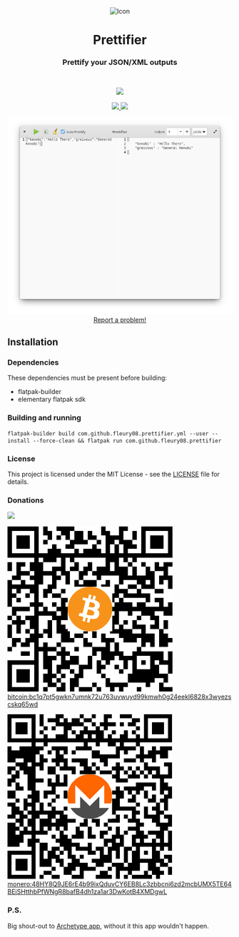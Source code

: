 <div align="center">
  <span align="center"> <img width="128" height="128" class="center" src="https://github.com/fleury08/prettifier/blob/main/data/images/com.github.fleury08.prettifier.png" alt="Icon"></span>
  <h1 align="center">Prettifier</h1>
  <h3 align="center">Prettify your JSON/XML outputs</h3>
</div>

<br/>

<p align="center">
    <a href="https://appcenter.elementary.io/com.github.fleury08.prettifier">
        <img src="https://appcenter.elementary.io/badge.svg">
    </a>
</p>

<p align="center">
  <a href="https://github.com/fleury08/prettifier/blob/main/LICENSE">
    <img src="https://img.shields.io/badge/License-GPL3-blue.svg?style=for-the-badge">
  </a>
  <a href="https://github.com/fleury08/prettifier/releases">
    <img src="https://img.shields.io/badge/Release-v%201.2.8-orange.svg?style=for-the-badge">
  </a>
</p>

<p align="center">
    <img  src="https://github.com/fleury08/prettifier/blob/main/data/images/PrettifierJSON.png" alt="Screenshot"> <br>
  <a href="https://github.com/fleury08/prettifier/issues/new"> Report a problem! </a>
</p>

## Installation

### Dependencies
These dependencies must be present before building:
 - flatpak-builder
 - elementary flatpak sdk
 
### Building and running
```
flatpak-builder build com.github.fleury08.prettifier.yml --user --install --force-clean && flatpak run com.github.fleury08.prettifier
```

### License

This project is licensed under the MIT License - see the [LICENSE](LICENSE.md) file for details.

### Donations
[![](https://img.shields.io/badge/PayPal-donate-red.svg?logo=paypal&style=for-the-badge)](https://paypal.me/jaroush)

[![](data/images/bitcoin.png)]() [bitcoin:bc1q7pt5gwkn7umnk72u763uvwuyd99kmwh0g24eekl6828x3wyezscskq65wd](bitcoin:bc1q7pt5gwkn7umnk72u763uvwuyd99kmwh0g24eekl6828x3wyezscskq65wd)

[![](data/images/monero.png)]() [monero:48HY8Q9JE6rE4b99ixQduvCY6EB8Lc3zbbcni6zd2mcbUMX5TE64BEiSHtthbPfWNgR8bafB4dh1za1ar3DwKotB4XMDgwL](monero:48HY8Q9JE6rE4b99ixQduvCY6EB8Lc3zbbcni6zd2mcbUMX5TE64BEiSHtthbPfWNgR8bafB4dh1za1ar3DwKotB4XMDgwL)

### P.S.

Big shout-out to [Archetype app](https://appcenter.elementary.io/com.github.kjlaw89.archetype.desktop), without it this app wouldn't happen.

